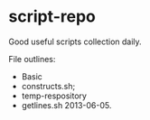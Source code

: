 script-repo
===========

Good useful scripts collection daily.

File outlines:
- Basic
 - constructs.sh;
- temp-respository
 - getlines.sh 2013-06-05.


